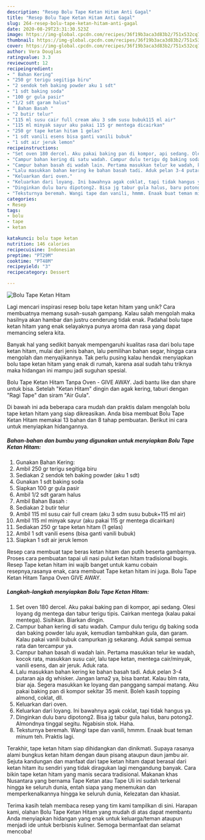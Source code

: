 ```yaml
---
description: "Resep Bolu Tape Ketan Hitam Anti Gagal"
title: "Resep Bolu Tape Ketan Hitam Anti Gagal"
slug: 264-resep-bolu-tape-ketan-hitam-anti-gagal
date: 2020-08-29T23:31:30.523Z
image: https://img-global.cpcdn.com/recipes/36f19b3aca3d83b2/751x532cq70/bolu-tape-ketan-hitam-foto-resep-utama.jpg
thumbnail: https://img-global.cpcdn.com/recipes/36f19b3aca3d83b2/751x532cq70/bolu-tape-ketan-hitam-foto-resep-utama.jpg
cover: https://img-global.cpcdn.com/recipes/36f19b3aca3d83b2/751x532cq70/bolu-tape-ketan-hitam-foto-resep-utama.jpg
author: Vera Douglas
ratingvalue: 3.3
reviewcount: 12
recipeingredient:
- " Bahan Kering"
- "250 gr terigu segitiga biru"
- "2 sendok teh baking powder aku 1 sdt"
- "1 sdt baking soda"
- "100 gr gula pasir"
- "1/2 sdt garam halus"
- " Bahan Basah "
- "2 butir telur"
- "115 ml susu cair full cream aku 3 sdm susu bubuk115 ml air"
- "115 ml minyak sayur aku pakai 115 gr mentega dicairkan"
- "250 gr tape ketan hitam 1 gelas"
- "1 sdt vanili esens bisa ganti vanili bubuk"
- "1 sdt air jeruk lemon"
recipeinstructions:
- "Set oven 180 dercel. Aku pakai baking pan di kompor, api sedang. Olesi loyang dg mentega dan tabur terigu tipis. Cairkan mentega (kalau pakai mentega). Sisihkan. Biarkan dingin."
- "Campur bahan kering di satu wadah. Campur dulu terigu dg baking soda dan baking powder lalu ayak, kemudian tambahkan gula, dan garam. Kalau pakai vanili bubuk campurkan jg sekarang. Aduk sampai semua rata dan tercampur ya."
- "Campur bahan basah di wadah lain. Pertama masukkan telur ke wadah, kocok rata, masukkan susu cair, lalu tape ketan, mentega cair/minyak, vanili esens, dan air jeruk. Aduk rata."
- "Lalu masukkan bahan kering ke bahan basah tadi. Aduk pelan 3-4 putaran aja dg whisker. Jangan lama2 ya, bisa bantat. Kalau blm rata, biar aja. Segera masukkan ke loyang dan panggang sampai matang. Aku pakai baking pan di kompor sekitar 35 menit. Boleh kasih topping almond, coklat, dll."
- "Keluarkan dari oven."
- "Keluarkan dari loyang. Ini bawahnya agak coklat, tapi tidak hangus ya."
- "Dinginkan dulu baru dipotong2. Bisa jg tabur gula halus, baru potong2. Almondnya tinggal segitu. Ngabisin stok. Haha."
- "Teksturnya beremah. Wangi tape dan vanili, hmmm. Enaak buat teman minum teh. Praktis lagi."
categories:
- Resep
tags:
- bolu
- tape
- ketan

katakunci: bolu tape ketan 
nutrition: 146 calories
recipecuisine: Indonesian
preptime: "PT29M"
cooktime: "PT48M"
recipeyield: "3"
recipecategory: Dessert

---
```



![Bolu Tape Ketan Hitam](https://img-global.cpcdn.com/recipes/36f19b3aca3d83b2/751x532cq70/bolu-tape-ketan-hitam-foto-resep-utama.jpg)

Lagi mencari inspirasi resep bolu tape ketan hitam yang unik? Cara membuatnya memang susah-susah gampang. Kalau salah mengolah maka hasilnya akan hambar dan justru cenderung tidak enak. Padahal bolu tape ketan hitam yang enak selayaknya punya aroma dan rasa yang dapat memancing selera kita.

Banyak hal yang sedikit banyak mempengaruhi kualitas rasa dari bolu tape ketan hitam, mulai dari jenis bahan, lalu pemilihan bahan segar, hingga cara mengolah dan menyajikannya. Tak perlu pusing kalau hendak menyiapkan bolu tape ketan hitam yang enak di rumah, karena asal sudah tahu triknya maka hidangan ini mampu jadi suguhan spesial.

Bolu Tape Ketan Hitam Tanpa Oven - GIVE AWAY. Jadi bantu like dan share untuk bisa. Setelah &#34;Ketan Hitam&#34; dingin dan agak kering, taburi dengan &#34;Ragi Tape&#34; dan siram &#34;Air Gula&#34;.


Di bawah ini ada beberapa cara mudah dan praktis dalam mengolah bolu tape ketan hitam yang siap dikreasikan. Anda bisa membuat Bolu Tape Ketan Hitam memakai 13 bahan dan 8 tahap pembuatan. Berikut ini cara untuk menyiapkan hidangannya.

<!--inarticleads1-->

##### Bahan-bahan dan bumbu yang digunakan untuk menyiapkan Bolu Tape Ketan Hitam:

1. Gunakan  Bahan Kering:
1. Ambil 250 gr terigu segitiga biru
1. Sediakan 2 sendok teh baking powder (aku 1 sdt)
1. Gunakan 1 sdt baking soda
1. Siapkan 100 gr gula pasir
1. Ambil 1/2 sdt garam halus
1. Ambil  Bahan Basah :
1. Sediakan 2 butir telur
1. Ambil 115 ml susu cair full cream (aku 3 sdm susu bubuk+115 ml air)
1. Ambil 115 ml minyak sayur (aku pakai 115 gr mentega dicairkan)
1. Sediakan 250 gr tape ketan hitam (1 gelas)
1. Ambil 1 sdt vanili esens (bisa ganti vanili bubuk)
1. Siapkan 1 sdt air jeruk lemon


Resep cara membuat tape beras ketan hitam dan putih beserta gambarnya. Proses cara pembuatan tapai uli nasi pulut ketan hitam tradisional bugis. Resep Tape ketan hitam ini wajib banget untuk kamu cobain resepnya,rasanya enak, cara membuat Tape ketan hitam ini juga. Bolu Tape Ketan Hitam Tanpa Oven GIVE AWAY. 

<!--inarticleads2-->

##### Langkah-langkah menyiapkan Bolu Tape Ketan Hitam:

1. Set oven 180 dercel. Aku pakai baking pan di kompor, api sedang. Olesi loyang dg mentega dan tabur terigu tipis. Cairkan mentega (kalau pakai mentega). Sisihkan. Biarkan dingin.
1. Campur bahan kering di satu wadah. Campur dulu terigu dg baking soda dan baking powder lalu ayak, kemudian tambahkan gula, dan garam. Kalau pakai vanili bubuk campurkan jg sekarang. Aduk sampai semua rata dan tercampur ya.
1. Campur bahan basah di wadah lain. Pertama masukkan telur ke wadah, kocok rata, masukkan susu cair, lalu tape ketan, mentega cair/minyak, vanili esens, dan air jeruk. Aduk rata.
1. Lalu masukkan bahan kering ke bahan basah tadi. Aduk pelan 3-4 putaran aja dg whisker. Jangan lama2 ya, bisa bantat. Kalau blm rata, biar aja. Segera masukkan ke loyang dan panggang sampai matang. Aku pakai baking pan di kompor sekitar 35 menit. Boleh kasih topping almond, coklat, dll.
1. Keluarkan dari oven.
1. Keluarkan dari loyang. Ini bawahnya agak coklat, tapi tidak hangus ya.
1. Dinginkan dulu baru dipotong2. Bisa jg tabur gula halus, baru potong2. Almondnya tinggal segitu. Ngabisin stok. Haha.
1. Teksturnya beremah. Wangi tape dan vanili, hmmm. Enaak buat teman minum teh. Praktis lagi.


Terakhir, tape ketan hitam siap dihidangkan dan dinikmati. Supaya rasanya alami bungkus ketan hitam dengan daun pisang ataupun daun jambu air. Sejuta kandungan dan manfaat dari tape ketan hitam dapat berasal dari ketan hitam itu sendiri yang tidak diragukan lagi mengandung banyak. Cara bikin tape ketan hitam yang manis secara tradisional. Makanan khas Nusantara yang bernama Tape Ketan atau Tape Uli ini sudah terkenal hingga ke seluruh dunia, entah siapa yang menemukan dan memperkenalkannya hingga ke seluruh dunia, Kelezatan dan khasiat. 

Terima kasih telah membaca resep yang tim kami tampilkan di sini. Harapan kami, olahan Bolu Tape Ketan Hitam yang mudah di atas dapat membantu Anda menyiapkan hidangan yang enak untuk keluarga/teman ataupun menjadi ide untuk berbisnis kuliner. Semoga bermanfaat dan selamat mencoba!
